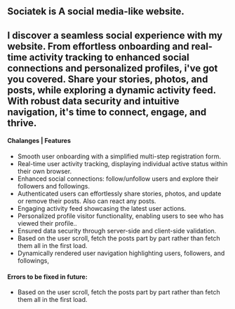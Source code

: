 ## Sociatek is A social media-like website.

## I discover a seamless social experience with my website. From effortless onboarding and real-time activity tracking to enhanced social connections and personalized profiles, i've got you covered. Share your stories, photos, and posts, while exploring a dynamic activity feed. With robust data security and intuitive navigation, it's time to connect, engage, and thrive.

#### Chalanges | Features

- Smooth user onboarding with a simplified multi-step registration form.
- Real-time user activity tracking, displaying individual active status within their own browser.
- Enhanced social connections: follow/unfollow users and explore their followers and followings.
- Authenticated users can effortlessly share stories, photos, and update or remove their posts. Also can react any posts.
- Engaging activity feed showcasing the latest user actions.
- Personalized profile visitor functionality, enabling users to see who has viewed their profile..
- Ensured data security through server-side and client-side validation.
- Based on the user scroll, fetch the posts part by part rather than fetch them all in the first load.
- Dynamically rendered user navigation highlighting users, followers, and followings,

#### Errors to be fixed in future:

- Based on the user scroll, fetch the posts part by part rather than fetch them all in the first load.
